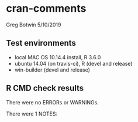 cran-comments
================
Greg Botwin
5/10/2019

## Test environments
* local MAC OS 10.14.4 install, R 3.6.0
* ubuntu 14.04 (on travis-ci), R (devel and release)
* win-builder (devel and release)

## R CMD check results
There were no ERRORs or WARNINGs. 

There were 1 NOTES:
